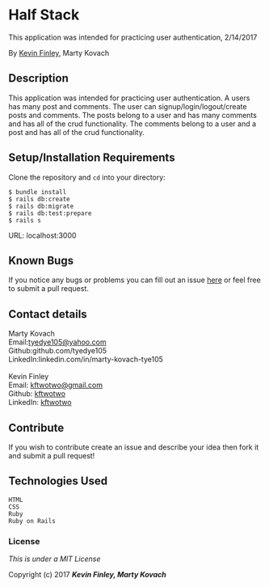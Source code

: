 # Half Stack

This application was intended for practicing user authentication, 2/14/2017

 By [Kevin Finley](http://www.kfinley.com), Marty Kovach

## Description

This application was intended for practicing user authentication. A users has many post and comments. The user can signup/login/logout/create posts and comments. The posts belong to a user and has many comments and has all of the crud functionality. The comments belong to a user and a post and has all of the crud functionality.

## Setup/Installation Requirements

Clone the repository and `cd` into your directory:
```
$ bundle install
$ rails db:create
$ rails db:migrate
$ rails db:test:prepare
$ rails s
```
URL: localhost:3000
## Known Bugs

If you notice any bugs or problems you can fill out an issue [here](http://www.github.com/kftwotwo/stack-overflow-clonew/issues) or feel free to submit a pull request.

## Contact details
Marty Kovach<br>
  Email:tyedye105@yahoo.com<br>
  Github:github.com/tyedye105<br>
  LinkedIn:linkedin.com/in/marty-kovach-tye105<br>
  <br>
  Kevin Finley<br>
    Email: kftwotwo@gmail.com<br>
    Github: [kftwotwo](https://www.github.com/kftwotwo)<br>
    LinkedIn: [kftwotwo](https://www.linkedin.com/in/kftwotwo)<br>
## Contribute

If you wish to contribute create an issue and describe your idea then fork it and submit a pull request!

## Technologies Used
```
HTML
CSS
Ruby
Ruby on Rails
```
### License

*This is under a MIT License*

Copyright (c) 2017 **_Kevin Finley, Marty Kovach_**
